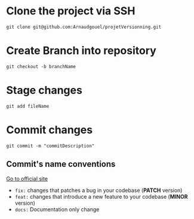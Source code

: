 # Clone the project via SSH

`git clone git@github.com:Arnaudgouel/projetVersionning.git`

# Create Branch into repository

`git checkout -b branchName`

# Stage changes

`git add fileName`

# Commit changes

`git commit -m "commitDescription"`

## Commit's name conventions

[Go to official site](https://www.conventionalcommits.org/en/v1.0.0/)

- `fix:` changes that patches a bug in your codebase (**PATCH** version)
- `feat:` changes that introduce a new feature to your codebase (**MINOR** version)
- `docs:` Documentation only change